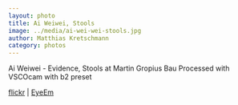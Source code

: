 ```yaml
---
layout: photo
title: Ai Weiwei, Stools
image: ../media/ai-wei-wei-stools.jpg
author: Matthias Kretschmann
category: photos
---
```


Ai Weiwei - Evidence, Stools at Martin Gropius Bau
Processed with VSCOcam with b2 preset

[flickr](https://www.flickr.com/photos/krema/14016811365/) | [EyeEm](http://www.eyeem.com/p/35839008)
